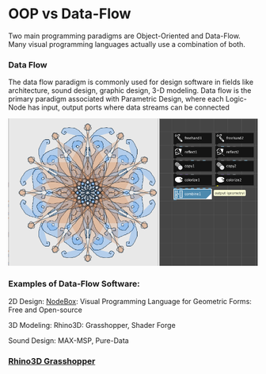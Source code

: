 # OOP vs Data-Flow

Two main programming paradigms are Object-Oriented and Data-Flow.  
Many visual programming languages actually use a combination of both.  

### Data Flow

The data flow paradigm is commonly used for design software in fields like architecture, sound design, graphic design, 3-D modeling.  Data flow is the primary paradigm associated with Parametric Design, where each Logic-Node has input, output ports where data streams can be connected

![Example Data-flow Geometric Output on Left, with Node-Link Graph on Right](../.gitbook/assets/screen-shot-2020-04-01-at-6.32.39-am.png)

### Examples of Data-Flow Software:

2D Design: [NodeBox](https://www.nodebox.net/node/): Visual Programming Language for Geometric Forms:  Free and Open-source

3D Modeling:  Rhino3D: Grasshopper, Shader Forge

Sound Design:  MAX-MSP, Pure-Data

### [Rhino3D Grasshopper ](https://www.grasshopper3d.com/)

